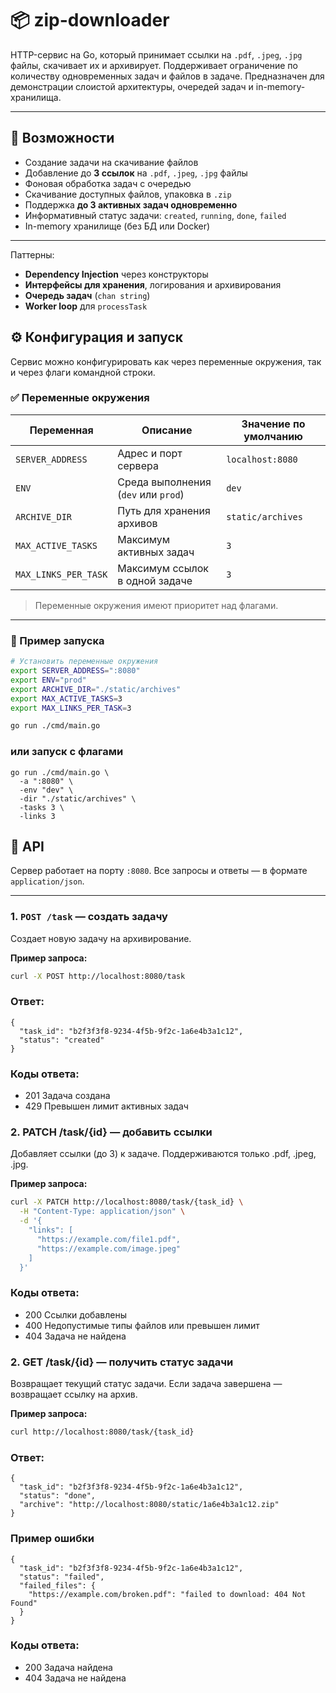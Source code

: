 # 📦 zip-downloader

HTTP-сервис на Go, который принимает ссылки на `.pdf`, `.jpeg`, `.jpg` файлы, скачивает их и архивирует. Поддерживает ограничение по количеству одновременных задач и файлов в задаче. Предназначен для демонстрации слоистой архитектуры, очередей задач и in-memory-хранилища.

---

## 🚀 Возможности

- Создание задачи на скачивание файлов
- Добавление до **3 ссылок** на `.pdf`, `.jpeg`, `.jpg` файлы
- Фоновая обработка задач с очередью
- Скачивание доступных файлов, упаковка в `.zip`
- Поддержка **до 3 активных задач одновременно**
- Информативный статус задачи: `created`, `running`, `done`, `failed`
- In-memory хранилище (без БД или Docker)

---

Паттерны:
- **Dependency Injection** через конструкторы
- **Интерфейсы для хранения**, логирования и архивирования
- **Очередь задач** (`chan string`)
- **Worker loop** для `processTask`

## ⚙️ Конфигурация и запуск

Сервис можно конфигурировать как через переменные окружения, так и через флаги командной строки.

### ✅ Переменные окружения

| Переменная         | Описание                              | Значение по умолчанию      |
|--------------------|----------------------------------------|-----------------------------|
| `SERVER_ADDRESS`   | Адрес и порт сервера                   | `localhost:8080`            |
| `ENV`              | Среда выполнения (`dev` или `prod`)    | `dev`                       |
| `ARCHIVE_DIR`      | Путь для хранения архивов              | `static/archives`           |
| `MAX_ACTIVE_TASKS` | Максимум активных задач                | `3`                         |
| `MAX_LINKS_PER_TASK` | Максимум ссылок в одной задаче       | `3`                         |

> Переменные окружения имеют приоритет над флагами.

---

### 🚀 Пример запуска

```bash
# Установить переменные окружения
export SERVER_ADDRESS=":8080"
export ENV="prod"
export ARCHIVE_DIR="./static/archives"
export MAX_ACTIVE_TASKS=3
export MAX_LINKS_PER_TASK=3

go run ./cmd/main.go
```

### или запуск с флагами

```
go run ./cmd/main.go \
  -a ":8080" \
  -env "dev" \
  -dir "./static/archives" \
  -tasks 3 \
  -links 3
```

## 📡 API

Сервер работает на порту `:8080`. Все запросы и ответы — в формате `application/json`.

---

### 1. `POST /task` — создать задачу

Создает новую задачу на архивирование.

**Пример запроса:**

```bash
curl -X POST http://localhost:8080/task
```

### Ответ:

```
{
  "task_id": "b2f3f3f8-9234-4f5b-9f2c-1a6e4b3a1c12",
  "status": "created"
}
```

### Коды ответа:

- 201	Задача создана
- 429	Превышен лимит активных задач

### 2. PATCH /task/{id} — добавить ссылки
Добавляет ссылки (до 3) к задаче. Поддерживаются только .pdf, .jpeg, .jpg.

**Пример запроса:**

```bash
curl -X PATCH http://localhost:8080/task/{task_id} \
  -H "Content-Type: application/json" \
  -d '{
    "links": [
      "https://example.com/file1.pdf",
      "https://example.com/image.jpeg"
    ]
  }'
```
### Коды ответа:

- 200	Ссылки добавлены
- 400	Недопустимые типы файлов или превышен лимит
- 404	Задача не найдена

### 2. GET /task/{id} — получить статус задачи
Возвращает текущий статус задачи. Если задача завершена — возвращает ссылку на архив.

**Пример запроса:**

```bash
curl http://localhost:8080/task/{task_id}
```

### Ответ:

```
{
  "task_id": "b2f3f3f8-9234-4f5b-9f2c-1a6e4b3a1c12",
  "status": "done",
  "archive": "http://localhost:8080/static/1a6e4b3a1c12.zip"
}
```

### Пример ошибки

```
{
  "task_id": "b2f3f3f8-9234-4f5b-9f2c-1a6e4b3a1c12",
  "status": "failed",
  "failed_files": {
    "https://example.com/broken.pdf": "failed to download: 404 Not Found"
  }
}
```

### Коды ответа:

- 200	Задача найдена
- 404	Задача не найдена